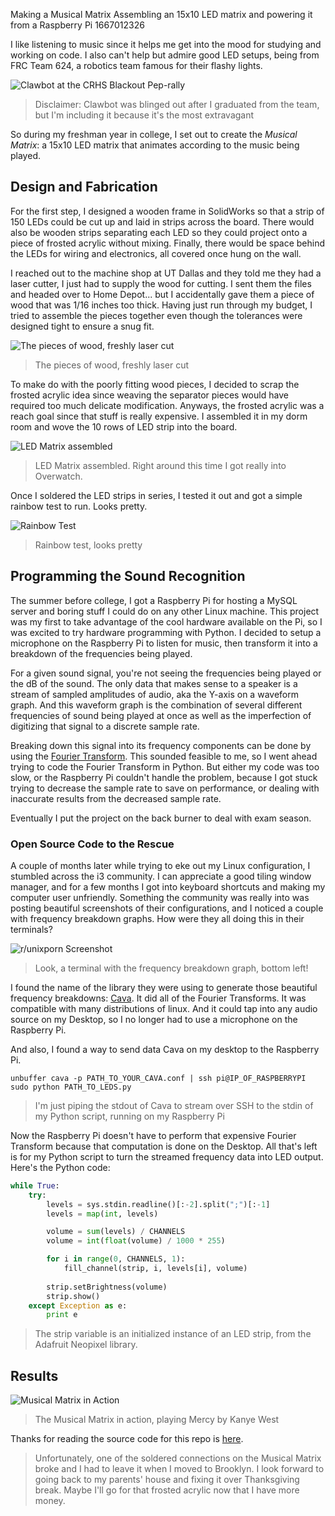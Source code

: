 Making a Musical Matrix
Assembling an 15x10 LED matrix and powering it from a Raspberry Pi
1667012326

I like listening to music since it helps me get into the mood for studying and working on code. I also can't help but admire good LED setups, being from FRC Team 624, a robotics team famous for their flashy lights.

![Clawbot at the CRHS Blackout Pep-rally](https://photos.smugmug.com/2019-Destination-Deep-Space/CRHS-Pep-Rally-11-8-19/i-JdF5s9J/0/dccbaad1/X3/IMG_4025-X3.jpg)
> Disclaimer: Clawbot was blinged out after I graduated from the team, but I'm including it because it's the most extravagant

So during my freshman year in college, I set out to create the *Musical Matrix*: a 15x10 LED matrix that animates according to the music being played.

## Design and Fabrication
For the first step, I designed a wooden frame in SolidWorks so that a strip of 150 LEDs could be cut up and laid in strips across the board. There would also be wooden strips separating each LED so they could project onto a piece of frosted acrylic without mixing. Finally, there would be space behind the LEDs for wiring and electronics, all covered once hung on the wall.

I reached out to the machine shop at UT Dallas and they told me they had a laser cutter, I just had to supply the wood for cutting. I sent them the files and headed over to Home Depot... but I accidentally gave them a piece of wood that was 1/16 inches too thick. Having just run through my budget, I tried to assemble the pieces together even though the tolerances were designed tight to ensure a snug fit.

![The pieces of wood, freshly laser cut](https://github.com/jnorman-us/musicalmatrix/raw/main/images/laser-print.jpg)
> The pieces of wood, freshly laser cut

To make do with the poorly fitting wood pieces, I decided to scrap the frosted acrylic idea since weaving the separator pieces would have required too much delicate modification. Anyways, the frosted acrylic was a reach goal since that stuff is really expensive. I assembled it in my dorm room and wove the 10 rows of LED strip into the board.

![LED Matrix assembled](https://github.com/jnorman-us/musicalmatrix/raw/main/images/leds-assembled.jpg)
> LED Matrix assembled. Right around this time I got really into Overwatch.

Once I soldered the LED strips in series, I tested it out and got a simple rainbow test to run. Looks pretty.

![Rainbow Test](https://github.com/jnorman-us/musicalmatrix/raw/main/images/led-check.jpg)
> Rainbow test, looks pretty

## Programming the Sound Recognition
The summer before college, I got a Raspberry Pi for hosting a MySQL server and boring stuff I could do on any other Linux machine. This project was my first to take advantage of the cool hardware available on the Pi, so I was excited to try hardware programming with Python. I decided to setup a microphone on the Raspberry Pi to listen for music, then transform it into a breakdown of the frequencies being played.

For a given sound signal, you're not seeing the frequencies being played or the dB of the sound. The only data that makes sense to a speaker is a stream of sampled amplitudes of audio, aka the Y-axis on a waveform graph. And this waveform graph is the combination of several different frequencies of sound being played at once as well as the imperfection of digitizing that signal to a discrete sample rate.

Breaking down this signal into its frequency components can be done by using the [Fourier Transform](https://en.wikipedia.org/wiki/Fourier_transform). This sounded feasible to me, so I went ahead trying to code the Fourier Transform in Python. But either my code was too slow, or the Raspberry Pi couldn't handle the problem, because I got stuck trying to decrease the sample rate to save on performance, or dealing with inaccurate results from the decreased sample rate. 

Eventually I put the project on the back burner to deal with exam season.

### Open Source Code to the Rescue
A couple of months later while trying to eke out my Linux configuration, I stumbled across the i3 community. I can appreciate a good tiling window manager, and for a few months I got into keyboard shortcuts and making my computer user unfriendly. Something the community was really into was posting beautiful screenshots of their configurations, and I noticed a couple with frequency breakdown graphs. How were they all doing this in their terminals?

![r/unixporn Screenshot](https://preview.redd.it/tqmdm33zpwg41.png?auto=webp&s=e860f05af3bb2abb8123f2c71d6c117d667adae9)
> Look, a terminal with the frequency breakdown graph, bottom left!

I found the name of the library they were using to generate those beautiful frequency breakdowns: [Cava](https://github.com/karlstav/cava). It did all of the Fourier Transforms. It was compatible with many distributions of linux. And it could tap into any audio source on my Desktop, so I no longer had to use a microphone on the Raspberry Pi.

And also, I found a way to send data Cava on my desktop to the Raspberry Pi. 

	unbuffer cava -p PATH_TO_YOUR_CAVA.conf | ssh pi@IP_OF_RASPBERRYPI sudo python PATH_TO_LEDS.py
> I'm just piping the stdout of Cava to stream over SSH to the stdin of my Python script, running on my Raspberry Pi

Now the Raspberry Pi doesn't have to perform that expensive Fourier Transform because that computation is done on the Desktop. All that's left is for my Python script to turn the streamed frequency data into LED output. Here's the Python code:

```Python
while True:
	try:
		levels = sys.stdin.readline()[:-2].split(";")[:-1]
		levels = map(int, levels)

		volume = sum(levels) / CHANNELS
		volume = int(float(volume) / 1000 * 255)

		for i in range(0, CHANNELS, 1):
			fill_channel(strip, i, levels[i], volume)
		
		strip.setBrightness(volume)
		strip.show()
	except Exception as e:
		print e
```

> The strip variable is an initialized instance of an LED strip, from the Adafruit Neopixel library.

## Results
![Musical Matrix in Action](https://github.com/jnorman-us/musicalmatrix/raw/main/images/demo.gif)
> The Musical Matrix in action, playing Mercy by Kanye West

Thanks for reading the source code for this repo is [here](https://github.com/jnorman-us/musicalmatrix).
> Unfortunately, one of the soldered connections on the Musical Matrix broke and I had to leave it when I moved to Brooklyn. I look forward to going back to my parents' house and fixing it over Thanksgiving break. Maybe I'll go for that frosted acrylic now that I have more money.

